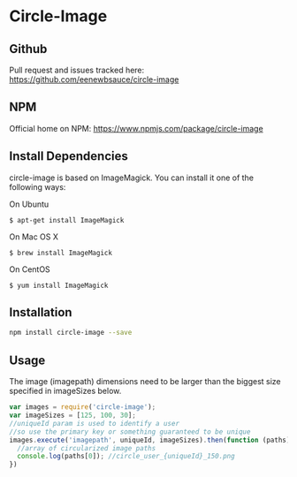 Circle-Image
============
## Github
Pull request and issues tracked here: https://github.com/eenewbsauce/circle-image

## NPM
Official home on NPM: https://www.npmjs.com/package/circle-image

## Install Dependencies
circle-image is based on ImageMagick. You can install it one of the following ways:

On Ubuntu
```
$ apt-get install ImageMagick
```
On Mac OS X
```
$ brew install ImageMagick
```
On CentOS
```
$ yum install ImageMagick
```

## Installation

```bash
npm install circle-image --save
```

## Usage
The image (imagepath) dimensions need to be larger than the biggest size specified in imageSizes below.

```javascript
var images = require('circle-image');
var imageSizes = [125, 100, 30];
//uniqueId param is used to identify a user
//so use the primary key or something guaranteed to be unique
images.execute('imagepath', uniqueId, imageSizes).then(function (paths) {
  //array of circularized image paths
  console.log(paths[0]); //circle_user_{uniqueId}_150.png
})
```
